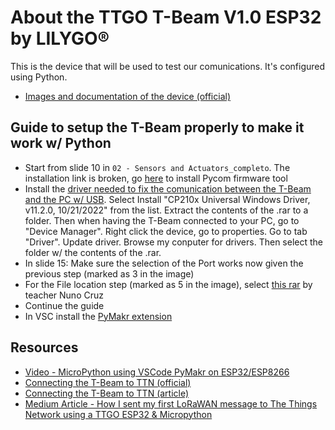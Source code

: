 # About the TTGO T-Beam V1.0 ESP32 by LILYGO®
This is the device that will be used to test our comunications. It's configured using Python.
- [Images and documentation of the device (official)](http://www.lilygo.cn/claprod_view.aspx?TypeId=62&Id=1281&FId=t28:62:28)

## Guide to setup the T-Beam properly to make it work w/ Python
- Start from slide 10 in `02 - Sensors and Actuators_completo`. The installation link is broken, go [here](https://docs.pycom.io/updatefirmware/device/) to install Pycom firmware tool
- Install the [driver needed to fix the comunication between the T-Beam and the PC w/ USB](https://www.silabs.com/developers/usb-to-uart-bridge-vcp-drivers?tab=downloads). Select Install "CP210x Universal Windows Driver, v11.2.0, 10/21/2022" from the list. Extract the contents of the .rar to a folder. Then when having the T-Beam connected to your PC, go to "Device Manager". Right click the device, go to properties. Go to tab "Driver". Update driver. Browse my conputer for drivers. Then select the folder w/ the contents of the .rar.
- In slide 15: Make sure the selection of the Port works now given the previous step (marked as 3 in the image) 
- For the File location step (marked as 5 in the image), select [this rar](https://github.com/nunomcruz/pycom-micropython-sigfox/releases/tag/v1.20.2.r4-tbeamv1) by teacher Nuno Cruz
- Continue the guide
- In VSC install the [PyMakr extension](https://marketplace.visualstudio.com/items?itemName=pycom.Pymakr)

## Resources
- [Video - MicroPython using VSCode PyMakr on ESP32/ESP8266](https://www.youtube.com/watch?v=YOeV14SESls)
- [Connecting the T-Beam to TTN (official)](https://www.thethingsnetwork.org/forum/t/ttgo-t-beam-howto-connect/36757/5)
- [Connecting the T-Beam to TTN (article)](https://www.css-techhelp.com/post/lorawan-connecting-your-device-to-the-things-network)
- [Medium Article - How I sent my first LoRaWAN message to The Things Network using a TTGO ESP32 & Micropython](https://medium.com/@JoooostB/how-i-send-my-first-lorawan-message-to-the-things-network-using-a-ttgo-esp32-micropython-a3fe447fff82)
